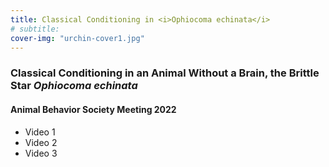 ```yaml
---
title: Classical Conditioning in <i>Ophiocoma echinata</i>
# subtitle:
cover-img: "urchin-cover1.jpg"
---
```


### Classical Conditioning in an Animal Without a Brain, the Brittle Star _Ophiocoma echinata_
#### Animal Behavior Society Meeting 2022

+ Video 1
+ Video 2
+ Video 3

